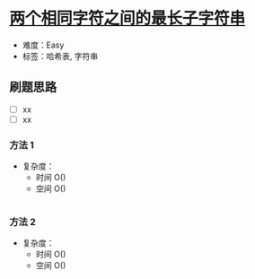 # [两个相同字符之间的最长子字符串](https://leetcode-cn.com/problems/largest-substring-between-two-equal-characters/)

- 难度：Easy
- 标签：哈希表, 字符串

## 刷题思路

- [ ] xx
- [ ] xx

### 方法 1

- 复杂度：
    - 时间 O()
    - 空间 O()

``` js

```

### 方法 2

- 复杂度：
    - 时间 O()
    - 空间 O()

``` js

```
